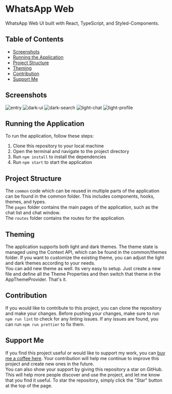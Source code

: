 # WhatsApp Web 
WhatsApp Web UI built with React, TypeScript, and Styled-Components.

## Table of Contents
- [Screenshots](#screenshots)
- [Running the Application](#running-the-application)
- [Project Structure](#project-structure)
- [Theming](#theming)
- [Contribution](#contribution)
- [Support Me](#support-me)

## Screenshots
![entry](https://user-images.githubusercontent.com/44744039/224526394-642e3187-57c7-47e2-995e-3f67fa52eeea.png)
![dark-ui](https://user-images.githubusercontent.com/44744039/224526440-b4eb6a54-4dda-430c-a681-286f5b406fe7.png)
![dark-search](https://user-images.githubusercontent.com/44744039/224526449-02bc4f77-7071-415e-98b8-3ade74c9967b.png)
![light-chat](https://user-images.githubusercontent.com/44744039/224526453-7b835f09-e25e-4bdf-894f-c1b253a8c31d.png)
![light-profile](https://user-images.githubusercontent.com/44744039/224526456-40c82430-70cb-44e3-82ac-182efde8255f.png)


## Running the Application
To run the application, follow these steps:
1. Clone this repository to your local machine
2. Open the terminal and navigate to the project directory
3. Run `npm install` to install the dependencies
4. Run `npm start` to start the application

## Project Structure
The `common` code which can be reused in multiple parts of the application can be found in the common folder. This includes components, hooks, themes, and types. <br />
The `pages` folder contains the main pages of the application, such as the chat list and chat window. <br />
The `routes` folder contains the routes for the application.

## Theming
The application supports both light and dark themes. The theme state is managed using the Context API, which can be found in the common/themes folder. If you want to customize the existing theme, you can adjust the light and dark themes according to your needs. <br />
You can add new theme as well. Its very easy to setup. Just create a new file and define all the Theme Properties and then switch that theme in the AppThemeProvider. That's it.

## Contribution
If you would like to contribute to this project, you can clone the repository and make your changes. Before pushing your changes, make sure to run `npm run lint` to check for any linting issues. If any issues are found, you can run `npm run prettier` to fix them.

## Support Me
If you find this project useful or would like to support my work, you can [buy me a coffee here](https://www.buymeacoffee.com/jazimabbas). Your contribution will help me continue to improve this project and create new ones in the future. <br />
You can also show your support by giving this repository a star on GitHub. This will help more people discover and use the project, and let me know that you find it useful. To star the repository, simply click the "Star" button at the top of the page.
